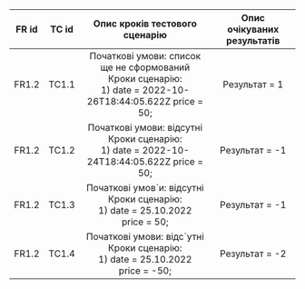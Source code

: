 | FR id | TC id |                                           Опис кроків тестового сценарію                                           | Опис очікуваних результатів |
|:-----:|:-----:|:------------------------------------------------------------------------------------------------------------------:|:---------------------------:|
| FR1.2 | TC1.1 | Початкові умови: список ще не сформований <br> Кроки сценарію: <br> 1) date = 2022-10-26T18:44:05.622Z price = 50; |        Результат = 1        |
| FR1.2 | TC1.2 |         Початкові умови: відсутні <br> Кроки сценарію: <br> 1) date = 2022-10-24T18:44:05.622Z price = 50;         |       Результат = -1        |
| FR1.2 | TC1.3 |             Початкові умов`и: відсутні <br> Кроки сценарію: <br> 1) date = 25.10.2022 <br> price = 50;             |       Результат = -1        |
| FR1.2 | TC1.4 |            Початкові умови: відс`утні <br> Кроки сценарію: <br> 1) date = 25.10.2022 <br> price = -50;             |       Результат = -2        |